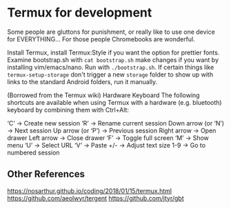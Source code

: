 # Termux for development

Some people are gluttons for punishment, or really like to use one device for EVERYTHING...
For those people Chromebooks are wonderful.

Install Termux, install Termux:Style if you want the option for prettier fonts.
Examine bootstrap.sh with `cat bootstrap.sh` make changes if you want by installing vim/emacs/nano.
Run with `./bootstrap.sh`.
If certain things like `termux-setup-storage` don't trigger a new `storage` folder to show up with links to the standard Android folders, run it manually.

(Borrowed from the Termux wiki)
Hardware Keyboard
The following shortcuts are available when using Termux with a hardware (e.g. bluetooth) keyboard by combining them with Ctrl+Alt:

‘C’ → Create new session
‘R’ → Rename current session
Down arrow (or ‘N’) → Next session
Up arrow (or ‘P’) → Previous session
Right arrow → Open drawer
Left arrow → Close drawer
‘F’ → Toggle full screen
‘M’ → Show menu
‘U’ → Select URL
‘V’ → Paste
+/- → Adjust text size
1-9 → Go to numbered session

## Other References

https://nosarthur.github.io/coding/2018/01/15/termux.html
https://github.com/aeolwyr/tergent
https://github.com/jtyr/gbt
